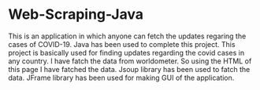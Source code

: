 # Web-Scraping-Java
This is an application in which anyone can fetch the updates regaring the cases of COVID-19.
Java has been used to complete this project.
This project is basically used for finding updates regarding the covid cases in any country.
I have fatch the data from worldometer. So using the HTML of this page I have fatched the data.
Jsoup library has been used to fatch the data.
JFrame library has been used for making GUI of the application.
